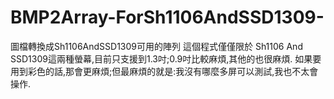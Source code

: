 # BMP2Array-ForSh1106AndSSD1309-
圖檔轉換成Sh1106AndSSD1309可用的陣列
這個程式僅僅限於 Sh1106 And SSD1309這兩種螢幕,目前只支援到1.3吋;0.9吋比較麻煩,其他的也很麻煩.
如果要用到彩色的話,那會更麻煩;但最麻煩的就是:我沒有哪麼多屏可以測試,我也不太會操作.

